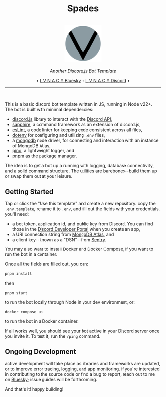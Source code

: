<h1 align="center">Spades</h1>

<p align="center">
    <br>
    <img
        src="./assets/lvnacy_emblem_plain.png" 
        alt="the lvnacy emblem, a gray circle with a large black 'V' superimposed."
        width="120px"
    />
    <br>
    <br>
    <i>
        Another Discord.js Bot Template
    </i>
    <br>
</p>

<p align="center">
    •
    <a href="https://bsky.app/profile/lvnacy.xyz/">L V N A C Y Bluesky</a>
    •
    <a href="https://discord.gg/nh7mqGEfbw">L V N A C Y Discord</a>
    •
    <br>
</p>
<hr>
<br>

This is a basic discord bot template written in JS, running in Node v22+. The 
bot is built with minimal dependencies:  
- [discord.js](https://discord.js.org) library to interact with the 
[Discord API](https://discord.com/developers/docs/intro),
- [sapphire](https://www.sapphirejs.dev), a command framework as an extension 
of discord.js,
- [esLint](https://eslint.org), a code linter for keeping code consistent 
across all files,
- [dotenv](https://www.dotenv.org/docs) for configuring and utilizing `.env` 
files,
- a [mongodb](https://mongodb.github.io/node-mongodb-native/) node driver, for 
connecting and interaction with an instance of MongoDB Atlas,
- [pino](https://getpino.io/), a lightweight logger, and
- [pnpm](pnpm.io) as the package manager.

The idea is to get a bot up a running with logging, database connectivity, and 
a solid command structure. The utilities are barebones--build them up or swap 
them out at your leisure.  
  
## Getting Started
Tap or click the "Use this template" and create a new repository. copy the 
`.env.template`, rename it to `.env`, and fill out the fields with your 
credentials. you'll need:
- a bot token, application id, and public key from Discord. You can find those 
in the [Discord Developer Portal](https://discord.com/developers) when you 
create an app,
- a URI connection string from [MongoDB Atlas](https://mongodb.com), and
- a client key--known as a "DSN"--from [Sentry](https://sentry.io).  

You may also want to install Docker and Docker Compose, if you want to run the 
bot in a container.  
  
Once all the fields are filled out, you can:
```bash
pnpm install
```
then
```bash
pnpm start
```
to run the bot locally through Node in your dev environment, or:
```bash
docker compose up
```
to run the bot in a Docker container.  
  
If all works well, you should see your bot active in your Discord server once 
you invite it. To test it, run the `/ping` command.  
  
## Ongoing Development
active development will take place as libraries and frameworks are updated, or 
to improve error tracing, logging, and app monitoring. if you're interested in 
contributing to the source code or find a bug to report, reach out to me on 
[Bluesky](https://bsky.app/profile/lvnacy.xyz); issue guides will be 
forthcoming.
  
And that's it! happy building!